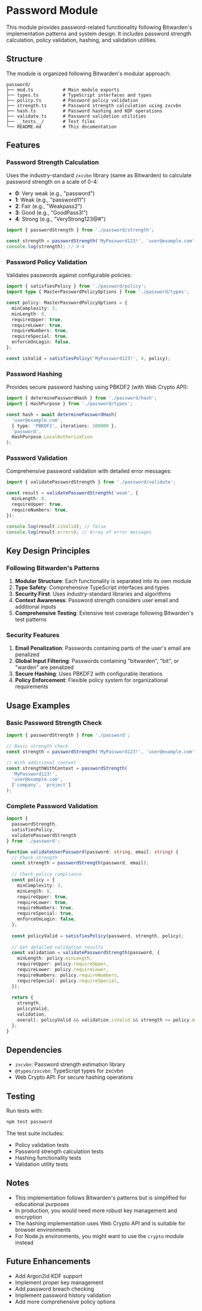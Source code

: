 # Password Module

This module provides password-related functionality following Bitwarden's implementation patterns and system design. It includes password strength calculation, policy validation, hashing, and validation utilities.

## Structure

The module is organized following Bitwarden's modular approach:

```
password/
├── mod.ts           # Main module exports
├── types.ts         # TypeScript interfaces and types
├── policy.ts        # Password policy validation
├── strength.ts      # Password strength calculation using zxcvbn
├── hash.ts          # Password hashing and KDF operations
├── validate.ts      # Password validation utilities
├── __tests__/       # Test files
└── README.md        # This documentation
```

## Features

### Password Strength Calculation

Uses the industry-standard `zxcvbn` library (same as Bitwarden) to calculate password strength on a scale of 0-4:

- **0**: Very weak (e.g., "password")
- **1**: Weak (e.g., "password11")
- **2**: Fair (e.g., "Weakpass2")
- **3**: Good (e.g., "GoodPass3!")
- **4**: Strong (e.g., "VeryStrong123@#")

```typescript
import { passwordStrength } from './password/strength';

const strength = passwordStrength('MyPassword123!', 'user@example.com');
console.log(strength); // 0-4
```

### Password Policy Validation

Validates passwords against configurable policies:

```typescript
import { satisfiesPolicy } from './password/policy';
import type { MasterPasswordPolicyOptions } from './password/types';

const policy: MasterPasswordPolicyOptions = {
  minComplexity: 3,
  minLength: 8,
  requireUpper: true,
  requireLower: true,
  requireNumbers: true,
  requireSpecial: true,
  enforceOnLogin: false,
};

const isValid = satisfiesPolicy('MyPassword123!', 4, policy);
```

### Password Hashing

Provides secure password hashing using PBKDF2 (with Web Crypto API):

```typescript
import { determinePasswordHash } from './password/hash';
import { HashPurpose } from './password/types';

const hash = await determinePasswordHash(
  'user@example.com',
  { type: 'PBKDF2', iterations: 100000 },
  'password',
  HashPurpose.LocalAuthorization
);
```

### Password Validation

Comprehensive password validation with detailed error messages:

```typescript
import { validatePasswordStrength } from './password/validate';

const result = validatePasswordStrength('weak', {
  minLength: 8,
  requireUpper: true,
  requireNumbers: true,
});

console.log(result.isValid); // false
console.log(result.errors); // Array of error messages
```

## Key Design Principles

### Following Bitwarden's Patterns

1. **Modular Structure**: Each functionality is separated into its own module
2. **Type Safety**: Comprehensive TypeScript interfaces and types
3. **Security First**: Uses industry-standard libraries and algorithms
4. **Context Awareness**: Password strength considers user email and additional inputs
5. **Comprehensive Testing**: Extensive test coverage following Bitwarden's test patterns

### Security Features

1. **Email Penalization**: Passwords containing parts of the user's email are penalized
2. **Global Input Filtering**: Passwords containing "bitwarden", "bit", or "warden" are penalized
3. **Secure Hashing**: Uses PBKDF2 with configurable iterations
4. **Policy Enforcement**: Flexible policy system for organizational requirements

## Usage Examples

### Basic Password Strength Check

```typescript
import { passwordStrength } from './password';

// Basic strength check
const strength = passwordStrength('MyPassword123!', 'user@example.com');

// With additional context
const strengthWithContext = passwordStrength(
  'MyPassword123!',
  'user@example.com',
  ['company', 'project']
);
```

### Complete Password Validation

```typescript
import { 
  passwordStrength, 
  satisfiesPolicy, 
  validatePasswordStrength 
} from './password';

function validateUserPassword(password: string, email: string) {
  // Check strength
  const strength = passwordStrength(password, email);
  
  // Check policy compliance
  const policy = {
    minComplexity: 3,
    minLength: 8,
    requireUpper: true,
    requireLower: true,
    requireNumbers: true,
    requireSpecial: true,
    enforceOnLogin: false,
  };
  
  const policyValid = satisfiesPolicy(password, strength, policy);
  
  // Get detailed validation results
  const validation = validatePasswordStrength(password, {
    minLength: policy.minLength,
    requireUpper: policy.requireUpper,
    requireLower: policy.requireLower,
    requireNumbers: policy.requireNumbers,
    requireSpecial: policy.requireSpecial,
  });
  
  return {
    strength,
    policyValid,
    validation,
    overall: policyValid && validation.isValid && strength >= policy.minComplexity
  };
}
```

## Dependencies

- `zxcvbn`: Password strength estimation library
- `@types/zxcvbn`: TypeScript types for zxcvbn
- Web Crypto API: For secure hashing operations

## Testing

Run tests with:

```bash
npm test password
```

The test suite includes:
- Policy validation tests
- Password strength calculation tests
- Hashing functionality tests
- Validation utility tests

## Notes

- This implementation follows Bitwarden's patterns but is simplified for educational purposes
- In production, you would need more robust key management and encryption
- The hashing implementation uses Web Crypto API and is suitable for browser environments
- For Node.js environments, you might want to use the `crypto` module instead

## Future Enhancements

- Add Argon2id KDF support
- Implement proper key management
- Add password breach checking
- Implement password history validation
- Add more comprehensive policy options 